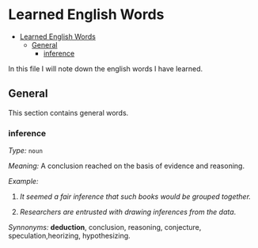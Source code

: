 # Learned English Words
<!-- TOC -->

- [Learned English Words](#learned-english-words)
    - [General](#general)
        - [inference](#inference)

<!-- /TOC -->
In this file I will note down the english words I have learned.

## General

This section contains general words.

### inference

*Type:* `noun`

*Meaning:*
A conclusion reached on the basis of evidence and reasoning.

*Example:*

1. *It seemed a fair inference that such books would be grouped together.*

2. *Researchers are entrusted with drawing inferences from the data*.

*Synnonyms:*
**deduction**, conclusion, reasoning, conjecture, speculation,heorizing, hypothesizing.